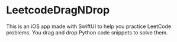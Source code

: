 # LeetcodeDragNDrop

This is an iOS app made with SwiftUI to help you practice LeetCode problems. You drag and drop Python code snippets to solve them.
